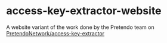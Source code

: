 # access-key-extractor-website
A website variant of the work done by the Pretendo team on [PretendoNetwork/access-key-extractor](https://github.com/PretendoNetwork/access-key-extractor)
